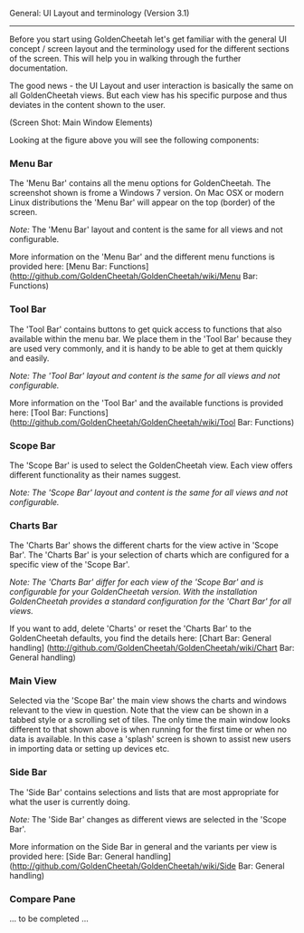 General: UI Layout and terminology (Version 3.1)
***
Before you start using GoldenCheetah let's get familiar with the general UI concept / screen layout and the terminology used for the different sections of the screen. This will help you in walking through the further documentation.

The good news - the UI Layout and user interaction is basically the same on all GoldenCheetah views. But each view has his specific purpose and thus deviates in the content shown to the user.

(Screen Shot: Main Window Elements)

Looking at the figure above you will see the following components:

### Menu Bar 
The 'Menu Bar' contains all the menu options for GoldenCheetah. The screenshot shown is frome a Windows 7 version. On Mac OSX or modern Linux distributions the 'Menu Bar' will appear on the top (border) of the screen. 

_Note:_ The 'Menu Bar' layout and content is the same for all views and not configurable.

More information on the 'Menu Bar' and the different menu functions is provided here: [Menu Bar: Functions] (http://github.com/GoldenCheetah/GoldenCheetah/wiki/Menu Bar: Functions)

### Tool Bar 
The 'Tool Bar' contains buttons to get quick access to functions that also available within the menu bar. We place them in the 'Tool Bar' because they are used very commonly, and it is handy to be able to get at them quickly and easily.

_Note: The 'Tool Bar' layout and content is the same for all views and not configurable._

More information on the 'Tool Bar' and the available functions is provided here: [Tool Bar: Functions] (http://github.com/GoldenCheetah/GoldenCheetah/wiki/Tool Bar: Functions)

### Scope Bar
The 'Scope Bar' is used to select the GoldenCheetah view. Each view offers different functionality as their names suggest. 

_Note: The 'Scope Bar' layout and content is the same for all views and not configurable._

### Charts Bar
The 'Charts Bar' shows the different charts for the view active in 'Scope Bar'. The 'Charts Bar' is your selection of charts which are configured for a specific view of the 'Scope Bar'. 

_Note: The 'Charts Bar' differ for each view of the 'Scope Bar' and is configurable for your GoldenCheetah version. With the installation GoldenCheetah provides a standard configuration for the 'Chart Bar' for all views._

If you want to add, delete 'Charts' or reset the 'Charts Bar' to the GoldenCheetah defaults, you find the details here: [Chart Bar: General handling] (http://github.com/GoldenCheetah/GoldenCheetah/wiki/Chart Bar: General handling)

### Main View 
Selected via the 'Scope Bar' the main view shows the charts and windows relevant to the view in question. Note that the view can be shown in a tabbed style or a scrolling set of tiles. The only time the main window looks different to that shown above is when running for the first time or when no data is available. In this case a 'splash' screen is shown to assist new users in importing data or setting up devices etc.

### Side Bar 
The 'Side Bar' contains selections and lists that are most appropriate for what the user is currently doing. 

_Note:_ The 'Side Bar' changes as different views are selected in the 'Scope Bar'. 

More information on the Side Bar in general and the variants per view is provided here: [Side Bar: General handling] (http://github.com/GoldenCheetah/GoldenCheetah/wiki/Side Bar: General handling)

### Compare Pane

... to be completed ...